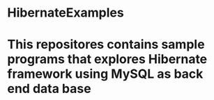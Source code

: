 # HibernateExamples

# This repositores contains sample programs that explores Hibernate framework using MySQL as back end data base
